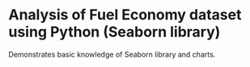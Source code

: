# Analysis of Fuel Economy dataset using Python (Seaborn library)

Demonstrates basic knowledge of Seaborn library and charts.
